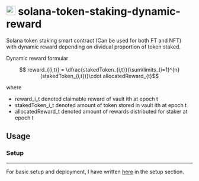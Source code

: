 # <img src="https://cryptologos.cc/logos/solana-sol-logo.png?v=025" with="25" height="25"> solana-token-staking-dynamic-reward
Solana token staking smart contract (Can be used for both FT and NFT) with dynamic reward depending on dividual proportion of token staked. 

Dynamic reward formular

$$ reward_{(i,t)} = \dfrac{stakedToken_{i,t}}{\sum\limits_{i=1}^{n}(stakedToken_{i,t})}\cdot allocatedReward_{t}$$

where

- reward_i_t denoted claimable reward of vault ith at epoch t
- stakedToken_i_t denoted amount of token stored in vault ith at epoch t
- allocatedReward_t denoted amount of rewards distributed for staker at epoch t

## Usage

### Setup
---
For basic setup and deployment, I have written [here](https://github.com/KKQanT/solana-nft-staking-program-constant-reward/tree/master) in the setup section.